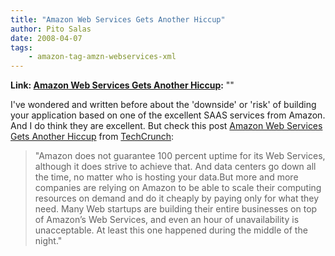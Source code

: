 ```yaml
---
title: "Amazon Web Services Gets Another Hiccup"
author: Pito Salas
date: 2008-04-07
tags:
    - amazon-tag-amzn-webservices-xml
---
```


**Link: [Amazon Web Services Gets Another Hiccup](None):** ""

I've wondered and written before about the 'downside' or 'risk' of building
your application based on one of the excellent SAAS services from Amazon. And
I do think they are excellent. But check this post [Amazon Web Services Gets
Another Hiccup](<http://feeds.feedburner.com/~r/Techcrunch/~3/265636579/>)
from [TechCrunch](<http://feeds.feedburner.com/Techcrunch>):

> "Amazon does not guarantee 100 percent uptime for its Web Services, although
> it does strive to achieve that. And data centers go down all the time, no
> matter who is hosting your data.But more and more companies are relying on
> Amazon to be able to scale their computing resources on demand and do it
> cheaply by paying only for what they need. Many Web startups are building
> their entire businesses on top of Amazon’s Web Services, and even an hour of
> unavailability is unacceptable. At least this one happened during the middle
> of the night."


